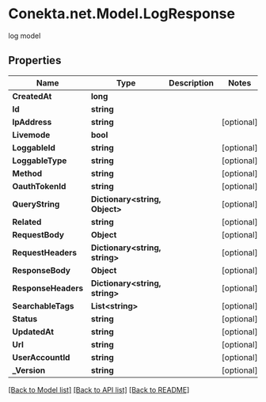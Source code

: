 # Conekta.net.Model.LogResponse
log model

## Properties

Name | Type | Description | Notes
------------ | ------------- | ------------- | -------------
**CreatedAt** | **long** |  | 
**Id** | **string** |  | 
**IpAddress** | **string** |  | [optional] 
**Livemode** | **bool** |  | 
**LoggableId** | **string** |  | [optional] 
**LoggableType** | **string** |  | [optional] 
**Method** | **string** |  | [optional] 
**OauthTokenId** | **string** |  | [optional] 
**QueryString** | **Dictionary&lt;string, Object&gt;** |  | [optional] 
**Related** | **string** |  | [optional] 
**RequestBody** | **Object** |  | [optional] 
**RequestHeaders** | **Dictionary&lt;string, string&gt;** |  | [optional] 
**ResponseBody** | **Object** |  | [optional] 
**ResponseHeaders** | **Dictionary&lt;string, string&gt;** |  | [optional] 
**SearchableTags** | **List&lt;string&gt;** |  | [optional] 
**Status** | **string** |  | [optional] 
**UpdatedAt** | **string** |  | [optional] 
**Url** | **string** |  | [optional] 
**UserAccountId** | **string** |  | [optional] 
**_Version** | **string** |  | [optional] 

[[Back to Model list]](../README.md#documentation-for-models) [[Back to API list]](../README.md#documentation-for-api-endpoints) [[Back to README]](../README.md)

